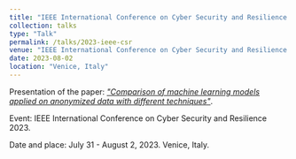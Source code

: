 ```yaml
---
title: "IEEE International Conference on Cyber Security and Resilience 2023"
collection: talks
type: "Talk"
permalink: /talks/2023-ieee-csr
venue: "IEEE International Conference on Cyber Security and Resilience 2023"
date: 2023-08-02
location: "Venice, Italy"
---
```

Presentation of the paper: [_"Comparison of machine learning models applied on anonymized data with different techniques"_](https://ieeexplore.ieee.org/abstract/document/10224917/).

Event: IEEE International Conference on Cyber Security and Resilience 2023.

Date and place: July 31 - August 2, 2023. Venice, Italy.

